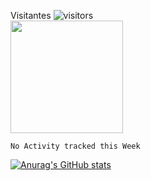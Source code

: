 Visitantes ![visitors](https://visitor-badge.glitch.me/badge?page_id=page.id)
</br>
<img height="180em" src="https://github-readme-stats.vercel.app/api?username=angelusinferni&show_icons=true&hide_border=true&&count_private=true&include_all_commits=true" />
</br>
<!--START_SECTION:waka-->
```text
No Activity tracked this Week
```
<!--END_SECTION:waka-->
[![Anurag's GitHub stats](https://github-readme-stats.vercel.app/api?username=angelusinferni&count_private=true&show_icons=true)](https://github.com/anuraghazra/github-readme-stats)
